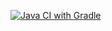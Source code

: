 [![Java CI with Gradle](https://github.com/ewan132/hwQAAutoTest5/actions/workflows/gradle.yml/badge.svg)](https://github.com/ewan132/hwQAAutoTest5/actions/workflows/gradle.yml)
